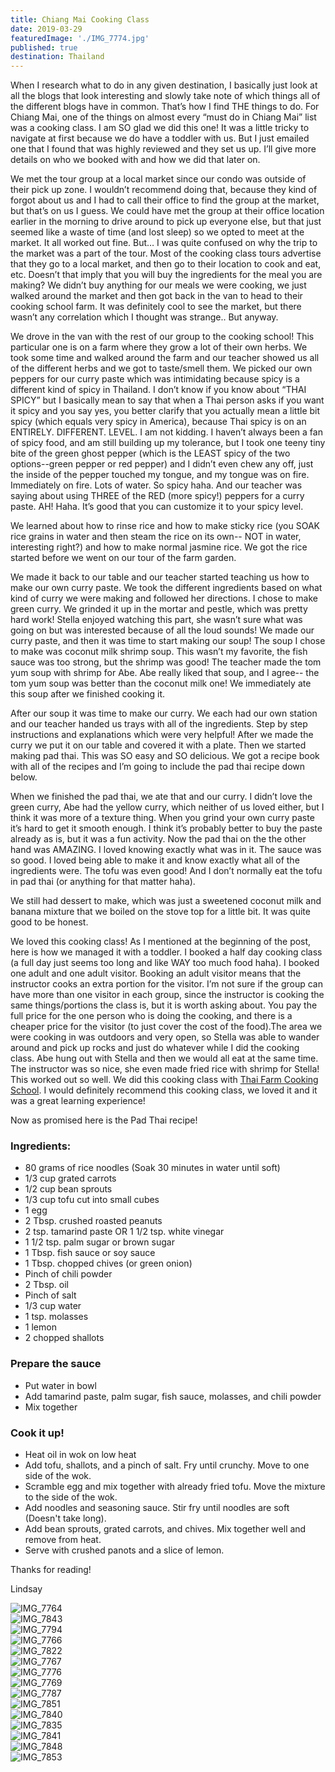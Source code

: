 ```yaml
---
title: Chiang Mai Cooking Class
date: 2019-03-29
featuredImage: './IMG_7774.jpg'
published: true
destination: Thailand
---
```


When I research what to do in any given destination, I basically just look at all the blogs that look interesting and slowly take note of which things all of the different blogs have in common. That’s how I find THE things to do. For Chiang Mai, one of the things on almost every “must do in Chiang Mai” list was a cooking class. I am SO glad we did this one! It was a little tricky to navigate at first because we do have a toddler with us. But I just emailed one that I found that was highly reviewed and they set us up. I’ll give more details on who we booked with and how we did that later on. 

We met the tour group at a local market since our condo was outside of their pick up zone. I wouldn’t recommend doing that, because they kind of forgot about us and I had to call their office to find the group at the market, but that’s on us I guess. We could have met the group at their office location earlier in the morning to drive around to pick up everyone else, but that just seemed like a waste of time (and lost sleep) so we opted to meet at the market. It all worked out fine. But… I was quite confused on why the trip to the market was a part of the tour. Most of the cooking class tours advertise that they go to a local market, and then go to their location to cook and eat, etc. Doesn’t that imply that you will buy the ingredients for the meal you are making? We didn’t buy anything for our meals we were cooking, we just walked around the market and then got back in the van to head to their cooking school farm. It was definitely cool to see the market, but there wasn’t any correlation which I thought was strange.. But anyway.

We drove in the van with the rest of our group to the cooking school! This particular one is on a farm where they grow a lot of their own herbs. We took some time and walked around the farm and our teacher showed us all of the different herbs and we got to taste/smell them. We picked our own peppers for our curry paste which was intimidating because spicy is a different kind of spicy in Thailand. I don’t know if you know about  “THAI SPICY” but I basically mean to say that when a Thai person asks if you want it spicy and you say yes, you better clarify that you actually mean a little bit spicy (which equals very spicy in America), because Thai spicy is on an ENTIRELY. DIFFERENT. LEVEL. I am not kidding. I haven’t always been a fan of spicy food, and am still building up my tolerance, but I took one teeny tiny bite of the green ghost pepper (which is the LEAST spicy of the two options--green pepper or red pepper) and I didn’t even chew any off, just the inside of the pepper touched my tongue, and my tongue was on fire. Immediately on fire. Lots of water. So spicy haha. And our teacher was saying about using THREE of the RED (more spicy!) peppers for a curry paste. AH! Haha. It’s good that you can customize it to your spicy level.

We learned about how to rinse rice and how to make sticky rice (you SOAK rice grains in water and then steam the rice on its own-- NOT in water, interesting right?) and how to make normal jasmine rice. We got the rice started before we went on our tour of the farm garden. 

We made it back to our table and our teacher started teaching us how to make our own curry paste. We took the different ingredients based on what kind of curry we were making and followed her directions. I chose to make green curry. We grinded it up in the mortar and pestle, which was pretty hard work! Stella enjoyed watching this part, she wasn’t sure what was going on but was interested because of all the loud sounds! We made our curry paste, and then it was time to start making our soup! The soup I chose to make was coconut milk shrimp soup. This wasn’t my favorite, the fish sauce was too strong, but the shrimp was good! The teacher made the tom yum soup with shrimp for Abe. Abe really liked that soup, and I agree-- the tom yum soup was better than the coconut milk one! We immediately ate this soup after we finished cooking it.

After our soup it was time to make our curry. We each had our own station and our teacher handed us trays with all of the ingredients. Step by step instructions and explanations which were very helpful! After we made the curry we put it on our table and covered it with a plate. Then we started making pad thai. This was SO easy and SO delicious. We got a recipe book with all of the recipes and I’m going to include the pad thai recipe down below. 

When we finished the pad thai, we ate that and our curry. I didn’t love the green curry, Abe had the yellow curry, which neither of us loved either, but I think it was more of a texture thing. When you grind your own curry paste it’s hard to get it smooth enough. I think it’s probably better to buy the paste already as is, but it was a fun activity. Now the pad thai on the the other hand was AMAZING. I loved knowing exactly what was in it. The sauce was so good. I loved being able to make it and know exactly what all of the ingredients were. The tofu was even good! And I don’t normally eat the tofu in pad thai (or anything for that matter haha). 

We still had dessert to make, which was just a sweetened coconut milk and banana mixture that we boiled on the stove top for a little bit. It was quite good to be honest. 

We loved this cooking class! As I mentioned at the beginning of the post, here is how we managed it with a toddler. I booked a half day cooking class (a full day just seems too long and like WAY too much food haha). I booked one adult and one adult visitor. Booking an adult visitor means that the instructor cooks an extra portion for the visitor. I’m not sure if the group can have more than one visitor in each group, since the instructor is cooking the same things/portions the class is, but it is worth asking about. You pay the full price for the one person who is doing the cooking, and there is a cheaper price for the visitor (to just cover the cost of the food).The area we were cooking in was outdoors and very open, so Stella was able to wander around and pick up rocks and just do whatever while I did the cooking class. Abe hung out with Stella and then we would all eat at the same time. The instructor was so nice, she even made fried rice with shrimp for Stella! This worked out so well. We did this cooking class with [Thai Farm Cooking School](http://www.thaifarmcooking.net/home/default.asp?active_page_id=1#.XKn-YOszZZh). I would definitely recommend this cooking class, we loved it and it was a great learning experience!

Now as promised here is the Pad Thai recipe!

### Ingredients:
* 80 grams of rice noodles (Soak 30 minutes in water until soft)
* 1/3 cup grated carrots
* 1/2 cup bean sprouts
* 1/3 cup tofu cut into small cubes
* 1 egg
* 2 Tbsp. crushed roasted peanuts
* 2 tsp. tamarind paste OR 1 1/2 tsp. white vinegar
* 1 1/2 tsp. palm sugar or brown sugar
* 1 Tbsp. fish sauce or soy sauce
* 1 Tbsp. chopped chives (or green onion)
* Pinch of chili powder
* 2 Tbsp. oil
* Pinch of salt
* 1/3 cup water
* 1 tsp. molasses
* 1 lemon
* 2 chopped shallots

### Prepare the sauce
* Put water in bowl
* Add tamarind paste, palm sugar, fish sauce, molasses, and chili powder
* Mix together

### Cook it up!
* Heat oil in wok on low heat
* Add tofu, shallots, and a pinch of salt. Fry until crunchy. Move to one side of the wok.
* Scramble egg and mix together with already fried tofu. Move the mixture to the side of the wok.
* Add noodles and seasoning sauce. Stir fry until noodles are soft (Doesn't take long).
* Add bean sprouts, grated carrots, and chives. Mix together well and remove from heat.
* Serve with crushed panots and a slice of lemon.

Thanks for reading!

Lindsay

![IMG_7764](/IMG_7764.jpg)
</br>
![IMG_7843](/IMG_7843.jpg)
</br>
![IMG_7794](/IMG_7794.jpg)
</br>
![IMG_7766](/IMG_7766.jpg)
</br>
![IMG_7822](/IMG_7822.jpg)
</br>
![IMG_7767](/IMG_7767.jpg)
</br>
![IMG_7776](/IMG_7776.jpg)
</br>
![IMG_7769](/IMG_7769.jpg)
</br>
![IMG_7787](/IMG_7787.jpg)
</br>
![IMG_7851](/IMG_7851.jpg)
</br>
![IMG_7840](/IMG_7840.jpg)
</br>
![IMG_7835](/IMG_7835.jpg)
</br>
![IMG_7841](/IMG_7841.jpg)
</br>
![IMG_7848](/IMG_7848.jpg)
</br>
![IMG_7853](/IMG_7853.jpg)
